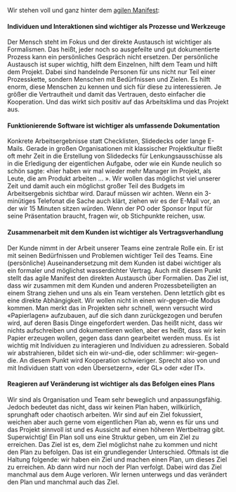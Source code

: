 Wir stehen voll und ganz hinter dem [agilen Manifest](https://agilemanifesto.org/iso/de/manifesto.html):

#### Individuen und Interaktionen sind wichtiger als Prozesse und Werkzeuge

Der Mensch steht im Fokus und der direkte Austausch ist wichtiger als Formalismen. Das heißt, jeder noch so ausgefeilte und gut dokumentierte Prozess kann ein persönliches Gespräch nicht ersetzen. Der persönliche Austausch ist super wichtig, hilft dem Einzelnen, hilft dem Team und hilft dem Projekt. Dabei sind handelnde Personen für uns nicht nur Teil einer Prozesskette, sondern Menschen mit Bedürfnissen und Zielen. Es hilft enorm, diese Menschen zu kennen und sich für diese zu interessieren. Je größer die Vertrautheit und damit das Vertrauen, desto einfacher die Kooperation. Und das wirkt sich positiv auf das Arbeitsklima und das Projekt aus.


#### Funktionierende Software ist wichtiger als umfassende Dokumentation

Konkrete Arbeitsergebnisse statt Checklisten, Slidedecks oder lange E-Mails. Gerade in großen Organisationen mit klassischer Projektkultur fließt oft mehr Zeit in die Erstellung von Slidedecks für Lenkungsausschüsse als in die Erledigung der eigentlichen Aufgabe, oder wie ein Kunde neulich so schön sagte: «hier haben wir mal wieder mehr Manager im Projekt, als Leute, die am Produkt arbeiten … ». Wir wollen das möglichst viel unserer Zeit und damit auch ein möglichst großer Teil des Budgets im Arbeitsergebnis sichtbar wird. Darauf müssen wir achten. Wenn ein 3-minütiges Telefonat die Sache auch klärt, ziehen wir es der E-Mail vor, an der wir 15 Minuten sitzen würden. Wenn der PO oder Sponsor Input für seine Präsentation braucht, fragen wir, ob Stichpunkte reichen, usw.

#### Zusammenarbeit mit dem Kunden ist wichtiger als Vertragsverhandlung

Der Kunde nimmt in der Arbeit unserer Teams eine zentrale Rolle ein. Er ist mit seinen Bedürfnissen und Problemen wichtiger Teil des Teams. Eine (persönliche) Auseinandersetzung mit dem Kunden ist dabei wichtiger als ein formaler und möglichst wasserdichter Vertrag. Auch mit diesem Punkt stellt das agile Manifest den direkten Austausch über Formalien. Das Ziel ist, dass wir zusammen mit dem Kunden und anderen Prozessbeteiligten an einem Strang ziehen und uns als ein Team verstehen. Denn letztlich gibt es eine direkte Abhängigkeit. Wir wollen nicht in einen wir-gegen-die Modus kommen. Man merkt das in Projekten sehr schnell, wenn versucht wird «Papierlagen» aufzubauen, auf die sich dann zurückgezogen und berufen wird, auf deren Basis Dinge eingefordert werden. Das heißt nicht, dass wir nichts aufschreiben und dokumentieren wollen, aber es heißt, dass wir kein Papier erzeugen wollen, gegen dass dann gearbeitet werden muss. Es ist wichtig mit Individuen zu interagieren und Individuen zu adressieren. Sobald wir abstrahieren, bildet sich ein wir-und-die, oder schlimmer: wir-gegen-die. An diesem Punkt wird Kooperation schwieriger. Sprecht also von und mit Individuen statt von «den Übersetzern», «der GL» oder «der IT».

#### Reagieren auf Veränderung ist wichtiger als das Befolgen eines Plans

Wir sind als Organisation und Team sehr beweglich und anpassungsfähig. Jedoch bedeutet das nicht, dass wir keinen Plan haben, willkürlich, sprunghaft oder chaotisch arbeiten. Wir sind auf ein Ziel fokussiert, weichen aber auch gerne vom eigentlichen Plan ab, wenn es für uns und das Projekt sinnvoll ist und es Aussicht auf einen höheren Wertbeitrag gibt. Superwichtig! Ein Plan soll uns eine Struktur geben, um ein Ziel zu erreichen. Das Ziel ist es, dem Ziel möglichst nahe zu kommen und nicht den Plan zu befolgen. Das ist ein grundlegender Unterschied. Oftmals ist die Haltung folgende: wir haben ein Ziel und machen einen Plan, um dieses Ziel zu erreichen. Ab dann wird nur noch der Plan verfolgt. Dabei wird das Ziel manchmal aus dem Auge verloren. Wir lernen unterwegs und das verändert den Plan und manchmal auch das Ziel.